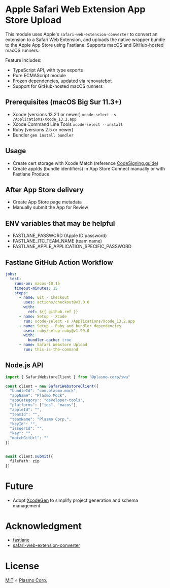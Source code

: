 # Apple Safari Web Extension App Store Upload

This module uses Apple's `safari-web-extension-converter` to convert an extension to a Safari Web Extension, and uploads the native wrapper bundle to the Apple App Store using Fastlane. Supports macOS and GitHub-hosted macOS runners.

Feature includes:
- TypeScript API, with type exports
- Pure ECMAScript module
- Frozen dependencies, updated via renovatebot
- Support for GitHub-hosted macOS runners

## Prerequisites (macOS Big Sur 11.3+)
- Xcode (versions 13.2.1 or newer) ```xcode-select -s /Applications/Xcode_13.2.app```
- Xcode Command Line Tools ```xcode-select --install```
- Ruby (versions 2.5 or newer)
- Bundler ```gem install bundler```

## Usage
- Create cert storage with Xcode Match (reference [CodeSigning.guide](https://codesigning.guide/))
- Create appIds (bundle identifiers) in App Store Connect manually or with Fastlane Produce

## After App Store delivery
- Create App Store page metadata
- Manually submit the App for Review

## ENV variables that may be helpful
- FASTLANE_PASSWORD (Apple ID password)
- FASTLANE_ITC_TEAM_NAME (team name)
- FASTLANE_APPLE_APPLICATION_SPECIFIC_PASSWORD

## Fastlane GitHub Action Workflow
```yaml
jobs:
  test:
    runs-on: macos-10.15
    timeout-minutes: 15
    steps:
      - name: Git - Checkout
        uses: actions/checkout@v3.0.0
        with:
          ref: ${{ github.ref }}
      - name: Setup - Xcode
        run: xcode-select -s /Applications/Xcode_13.2.app
      - name: Setup - Ruby and bundler dependencies
        uses: ruby/setup-ruby@v1.99.0
        with:
          bundler-cache: true
      - name: Safari Webstore Upload
        run: this-is-the-command
```

## Node.js API

```ts
import { SafariWebstoreClient } from "@plasmo-corp/swu"

const client = new SafariWebstoreClient({
  "bundleId": "com.plasmo.mock",
  "appName": "Plasmo Mock",
  "appCategory": "developer-tools",
  "platforms": ["ios", "macos"],
  "appleId": "",
  "teamId": "",
  "teamName": "Plasmo Corp.",
  "keyId": "",
  "issuerId": "",
  "key": "",
  "matchGitUrl": ""
})


await client.submit({
  filePath: zip
})
```

# Future

- Adopt [XcodeGen](https://github.com/yonaskolb/XcodeGen) to simplify project generation and schema management

# Acknowledgment
- [fastlane](https://docs.fastlane.tools/)
- [safari-web-extension-converter](https://developer.apple.com/documentation/safariservices/safari_web_extensions/converting_a_web_extension_for_safari)

# License

[MIT](./license) ⭐ [Plasmo Corp.](https://plasmo.com)
